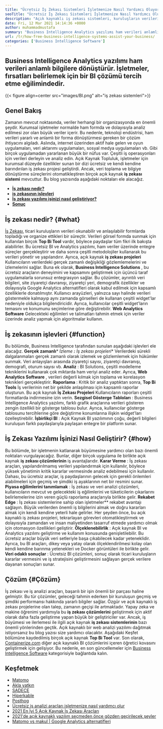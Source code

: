 ```yaml
---
title: "Ücretsiz İş Zekası Sistemleri İşletmenize Nasıl Yardımcı Oluyor?" 
seoTitle: "Ücretsiz İş Zekası Sistemleri İşletmenize Nasıl Yardımcı Oluyor?" 
description: "Açık kaynaklı iş zekası sistemleri, kuruluşların verileri eleştirel olarak analiz etmelerine ve yararlı iş bilgilerine dayanan etkili bir strateji oluşturmalarına yardımcı olur." 
date: Fri, 12 Mar 2021 14:14:36 +0000
author: muhammadmustafa
summary: "Business Intelligence Analytics yazılımı ham verileri anlamlı bilgilere dönüştürür. İşletmeler, fırsatları belirlemek için bir BI çözümü tercih etme eğilimindedir." 
url: /tr/how-free-business-intelligence-systems-assist-your-business/
categories: ['Business Intelligence Software']
---
```


## Business Intelligence Analytics yazılımı ham verileri anlamlı bilgilere dönüştürür. İşletmeler, fırsatları belirlemek için bir BI çözümü tercih etme eğilimindedir.

{{< figure align=center src="images/BI.png" alt="iş zekası sistemleri">}}


## Genel Bakış
Zamanın mevcut noktasında, veriler herhangi bir organizasyonda en önemli şeydir. Kurumsal işletmeler normalde ham formda ve dolayısıyla analiz edilmesi zor olan büyük veriler içerir. Bu nedenle, teknoloji endüstrisi, ham verileri yararlı ve anlamlı bir forma dönüştürmesi gereken bir çözüm ihtiyacını algıladı. Aslında, internet üzerinden aktif hale gelen ve oyun uygulamaları, veri aktarımı uygulamaları, sosyal medya uygulamaları vb. Gibi birçok uygulamadan yararlanan büyük bir nüfus var. Çeşitli iş operasyonları için verileri derleyin ve analiz edin.
Açık Kaynak Topluluk, işletmeler için kurumsal düzeyde özellikler sunan bir dizi ücretsiz ve kendi kendine barındırılan iş zekası projesi geliştirdi. Ancak, veri toplama ve bilgiye dönüştürme süreçlerini otomatikleştiren birçok açık kaynak  **iş zekası sistemi**  mevcuttur. Bu blog yazısında aşağıdaki noktaları ele alacağız.
*  **[İş zekası nedir?][1]**  
*  **[iş zekasının işlevleri][2]**  
*  **[İş zekası yazılımı işinizi nasıl geliştiriyor?][3]**  
*  **[Sonuç][4]**  

## İş zekası nedir? {#what}

[][5][İş Zekası][6], ticari kuruluşların verileri okunabilir ve anlaşılabilir formlarda topladığı ve organize ettikleri bir süreçtir. Verileri görsel formda sunmak için kullanılan birçok  **Top Bi Tool** vardır, böylece paydaşlar tüm fikri ilk bakışta alabilirler. Bu ücretsiz BI ve Analytics yazılımı, ham veriler üzerinde entegre süreçler gerçekleştirir ve daha sonra çeşitli metodolojiler kullanarak bu verileri yönetir ve yapılandırır. Ayrıca, açık kaynak  **iş zekası projeleri**  Kullanıcıların verilerdeki gerçek zamanlı değişikliği gözlemlemelerini ve izlemelerini sağlar. Buna ek olarak, **Business Intelligence Solutions**  , bu ücretsiz araçların deneyimini ve kapsamını geliştirmek için üçüncü taraf uygulamalarla sorunsuz entegrasyon sağlar.
Bu çözümler, ayrıntılı veri bilgileri, site ziyaretçi davranışı, ziyaretçi yeri, demografik özellikler ve dolayısıyla Google Analytics alternatifleri olarak kabul edilmek için kapsamlı özelliklerle donatılmıştır. Kullanıcı arayüzleri, yalnızca sayı halinde verileri göstermekle kalmayıp aynı zamanda görselleri de kullanan çeşitli widget'lar nedeniyle oldukça bilgilendiricidir. Ayrıca, kullanıcılar çeşitli widget'ların temasını ve konumunu seçimlerine göre değiştirebilir.  **Web Analytics Software**  Gelecekteki eğilimleri ve talimatları tahmin etmek için veriler üzerinde analiz yapmak için algoritmalar kullanın.

## İş zekasının işlevleri {#function}

Bu bölümde, Business Intelligence tarafından sunulan aşağıdaki işlevleri ele alacağız.
 **Gerçek zamanlı*** *İzleme **:** İş zekası projeleri**  Verilerdeki sürekli dalgalanmaları gerçek zamanlı olarak izlemek ve gözlemlemek için hükümler sunmak. Veri anlayışları arasında ziyaretçi sayısı, ziyaretçi davranışı, demografi, oturum sayısı vb.
 **Analiz** : BI Solutions, çeşitli modelleme tekniklerini kullanarak çok miktarda ham veriyi analiz eder. Ayrıca, **Web Analytics Software** , verileri değerli kılmak için toplama ve korelasyon teknikleri gerçekleştirir.
 **Raporlama** : Kritik bir analiz yaptıktan sonra, **Top Bi Tools** İş verilerinin net bir şekilde anlaşılması için kapsamlı raporlar oluşturun. Bu açık kaynak **İş Zekası Projeleri** Kullanıcıların raporları çeşitli formatlarda indirmesine izin verin.
 **Sezgisel Gösterge Tabloları** : Business Intelligence Analytics yazılımı, farklı grafik araçlarına verileri gösteren zengin özellikli bir gösterge tablosu bulur. Ayrıca, kullanıcılar gösterge tablosunu tercihlerine göre değiştirme konumlarına ilişkin widget'ları özelleştirebilir.
 **İşbirlikçi BI** : Açık Kaynak BI yazılımının çoğu, değerli bilgileri kuruluşun farklı paydaşlarıyla paylaşan entegre bir platform sunar.

## İş Zekası Yazılımı İşinizi Nasıl Geliştirir? {#how}

Bu bölümde, bir işletmenin katlanarak büyümesine yardımcı olan bazı önemli noktaları vurgulayacağız. Bunlar, diğer birçok uygulama ile birlikte açık kaynak  **iş zekası çözümlerinin**  iş avantajlarıdır.
 **Karar Verme** : İş zekası araçları, yapılandırılmamış verileri yapılandırmak için kullanılır, böylece yüksek yönetimin kritik kararlar vermesinde analiz edebilmesi için kullanılır. Dahası, bu ücretsiz araçlar, iş paydaşlarının gelecek için gerekli önlemleri alabilmeleri için geçmiş ve şimdiki iş ayaklarının net bir resmini sunar.
 **Piyasa eğilimlerini tanımlamak** : İş zekası ve veri analizi çözümleri, kullanıcıların mevcut ve gelecekteki iş eğilimlerini ve tüketicilerin çıkarlarını belirlemelerine izin veren güçlü raporlama araçlarıyla birlikte gelir.
 **Rekabet Edge** : İş zekası sistemlerine sahip olan işletmeler** rekabet avantajı sağlayın. Büyük verilerden önemli iş bilgilerini almak ve doğru kararları almak için kendi kendine yeterli hale gelirler. Her şeyden önce, bu açık kaynaklı iş zekası projeleri, tekrarlayan görevleri otomatikleştirmek ve dolayısıyla zamandan ve insan maliyetinden tasarruf etmede yardımcı olmak için otomasyon özellikleri geliştirir.
 **Ölçeklenebilirlik** : Açık kaynak BI ve Analytics yazılımı geliştirme ve kullanım konusunda genişletilebilir. Bu ücretsiz araçlar büyük veri setleriyle başa çıkabilecek kadar yeteneklidir. Ayrıca, bu BI araçları, dikey veya yatay olarak ölçeklendirilmesi kolay olan kendi kendine barınma yetenekleri ve Docker görüntüleri ile birlikte gelir.
 **Veri odaklı sonuçlar** : Ücretsiz BI çözümleri, sonuç olarak ticari kuruluşların kararlar vermesini ve iş stratejisini geliştirmesini sağlayan gerçek verilere dayanan sonuçları sunar.

## Çözüm {#Çözüm}

İş zekası ve iş analizi araçları, başarılı bir işin önemli bir parçası haline gelmiştir. Bu tür çözümler, geleceği tahmin ederken bir kuruluşun geçmiş ve şimdiki performansı hakkında yararlı bilgiler sağlar. Özgür ve açık kaynaklı iş zekası projelerine olan talep, zamanın geçişi ile artmaktadır. Yapay zeka ve makine öğrenimi yardımıyla bu  **iş zekası çözümlerini** geliştirmek için aktif olarak daha fazla geliştirme yapan büyük bir geliştiriciler var. Ancak, iş büyümesi ve ilerlemesi ile ilgili açık kaynak  **iş zekası sistemlerinin**  bazı önemli yönlerinden geçtik. Açık kaynaklı bir web analizi yazılımı dağıtmak istiyorsanız bu blog yazısı size yardımcı olacaktır. Aşağıdaki Keşfet bölümüne kaydedilmiş birçok açık kaynak **Top Bi Tool**  var.
Son olarak, [Containerize.com][7] diğer açık kaynaklı BI çözümlerini içeren öğretici kovasını geliştirmek için gelişiyor. Bu nedenle, en son güncellemeler için [Business Intelligence Software][6] kategorisiyle bağlantıda kalın.

## Keşfetmek
  * [Matomo][8]
  * [Akla yatkın][9]
  * [SADECE][10]
  * [Hiperkable][11]
  * [Posthog][12]
  * [Ücretsiz iş analizi araçları işletmenize nasıl yardımcı olur][13]
  * [2021 En İyi 5 Açık Kaynak İş Zekası Araçları][14]
  * [2021'de açık kaynaklı yazılım seçmeden önce gözden geçirilecek şeyler][15]
  * [Matomo vs makul | Google Analytics alternatifleri][16]



 [1]: #what
 [2]: #function
 [3]: #how
 [4]: #Conclusion
 [5]: #
 [6]: https://products.containerize.com/business-intelligence
 [7]: https://www.containerize.com/
 [8]: https://products.containerize.com/business-intelligence/matomo
 [9]: https://products.containerize.com/business-intelligence/plausible
 [10]: https://products.containerize.com/business-intelligence/countly
 [11]: https://products.containerize.com/business-intelligence/hypercable
 [12]: https://products.containerize.com/business-intelligence/posthog
 [13]: https://blog.containerize.com/2021/03/12/how-free-business-analytics-tools-assist-your-business/
 [14]: https://blog.containerize.com/business-intelligence-software/top-5-open-source-business-intelligence-solutions-of-2021/
 [15]: https://blog.containerize.com/cmdb-software/things-to-review-before-opting-open-source-software-in-2021/
 [16]: https://blog.containerize.com/business-intelligence-software/matomo-vs-plausible-google-analytics-alternatives/

